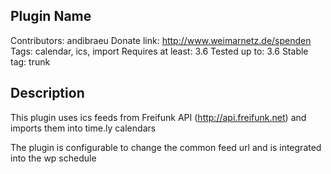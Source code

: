 Plugin Name
-----------
Contributors: andibraeu
Donate link: http://www.weimarnetz.de/spenden
Tags: calendar, ics, import
Requires at least: 3.6
Tested up to: 3.6
Stable tag: trunk

Description
-----------
This plugin uses ics feeds from Freifunk API (http://api.freifunk.net) and imports them into time.ly calendars

The plugin is configurable to change the common feed url and is integrated into the wp schedule
